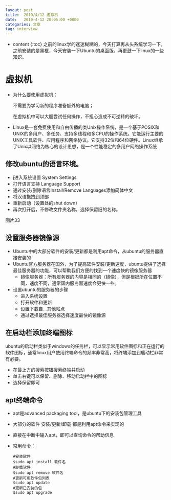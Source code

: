 ```yaml
---
layout: post
title:  2019/4/12 虚拟机
date:   2019-4-12 20:05:00 +0800
categories: 文章
tag: interview
---
```


* content
{:toc}
之前的linux学的迷迷糊糊的，今天打算再从头系统学习一下，之前安装的是黑框，今天安装一下Ubuntu的桌面版，再更鼓一下linux的一些知识。

# 虚拟机

- 为什么要使用虚拟机：

  不需要为学习新的程序准备额外的电脑；

  在虚拟机中可以大胆尝试任何操作，不担心造成不可逆转的破坏。

- Linux是一套免费使用和自由传播的类Unix操作系统，是一个基于POSIX和UNIX的多用户、多任务、支持多线程和多CPU的操作系统。它能运行主要的UNIX工具软件、应用程序和网络协议。它支持32位和64位硬件。Linux继承了Unix以网络为核心的设计思想，是一个性能稳定的多用户网络操作系统

## 修改ubuntu的语言环境。

- j进入系统设置 System Settings
- 打开语言支持 Language Support
- 通过安装/删除语言Install/Remove Languages添加简体中文
- 将汉语拖拽到顶部
- 重新启动（设置处的shut down）
- 再次打开后，不修改文件夹名称，选择保留旧的名称。

图片33

## 设置服务器镜像源

- Ubuntu中的大部分软件的安装/更新都是利用apt命令，从ubuntu的服务器直接安装的
- Ubuntu官方服务器在国外，为了提高软件安装/更新速度，ubuntu提供了选择最佳服务器的功能，可以帮助我们方便的找到一个速度快的镜像服务器
  - 镜像服务器：所有服务器的内容是相同的（镜像），但是根据所在位置不同，速度不同，通常国内服务器速度会更快一些。
- 设置ubuntu的服务器的步骤
  - 进入系统设置
  - 打开软件和更新
  - 设置下载自...其他站点
  - 通过选择最佳服务器选择速度最快的镜像源

## 在启动栏添加终端图标

ubuntu的启动栏类似于windows的任务栏，可以显示常用软件图标和正在运行的软件图标，通常linux用户使用终端命令的频率非常高，将终端添加到启动栏非常有必要。

- 在最上方的搜索按钮搜索终端并启动
- 单击右键可以保留、删除、移动启动栏中的图标
- 选择保留即可

## apt终端命令

- apt是advanced packaging tool，是ubuntu下的安装包管理工具

- 大部分的软件 安装/更新/卸载 都是利用apt命令来实现的

- 直接在中断中输入apt，即可以查询命令的帮助信息

- 常用命令：

  ~~~
  #安装软件
  $sudo apt install 软件名
  #卸载软件
  $sudo apt remove 软件名
  #更新可用软件包列表
  $sudo apt update 
  #更新已安装的包
  $sudo apt upgrade 
  
  ~~~

  

